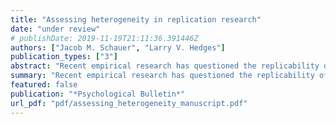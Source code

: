 ```yaml
---
title: "Assessing heterogeneity in replication research"
date: "under review"
# publishDate: 2019-11-19T21:11:36.391446Z
authors: ["Jacob M. Schauer", "Larry V. Hedges"]
publication_types: ["3"]
abstract: "Recent empirical research has questioned the replicability of published findings in psychology. However, analyses of these studies have proceeded with conflicting definitions of what it means for a finding to replicate. In this paper, we use a meta-analytic approach to highlight different ways to define “replication failure,” and argue that analyses can focus on exploring variation among replication studies or assess whether their results contradict the findings of the original study. We then apply this framework to experiments that have been subject to systematic replications in psychology. Among these experiments, we find that fewer studies conclusively failed to replicate than previous reporting would suggest. However, this finding must be interpreted with an important caveat: even the most powerful tests for replication failure tend to have low power for these data, which means that for the majority of experiments, these analyses are inconclusive. Further, while common interpretations of the replication crisis in psychology involve underpowered initial studies overestimating an effect, in half of the findings in this data, this is reversed: the original study understates the magnitude of the effect relative to the replications and would have been well powered to detect the effects estimated by the replication studies. We conclude by suggesting that efforts to assess replication would benefit from further methodological work on designing replication studies to ensure analyses are sufficiently sensitive."
summary: "Recent empirical research has questioned the replicability of published findings in psychology. However, analyses of these studies have proceeded with conflicting definitions of what it means for a finding to replicate. In this paper, we use a meta-analytic approach to highlight different ways to define “replication failure,” and argue that analyses can focus on exploring variation among replication studies or assess whether their results contradict the findings of the original study. We then apply this framework to experiments that have been subject to systematic replications in psychology. Among these experiments, we find that fewer studies conclusively failed to replicate than previous reporting would suggest. However, this finding must be interpreted with an important caveat: even the most powerful tests for replication failure tend to have low power for these data, which means that for the majority of experiments, these analyses are inconclusive. Further, while common interpretations of the replication crisis in psychology involve underpowered initial studies overestimating an effect, in half of the findings in this data, this is reversed: the original study understates the magnitude of the effect relative to the replications and would have been well powered to detect the effects estimated by the replication studies. We conclude by suggesting that efforts to assess replication would benefit from further methodological work on designing replication studies to ensure analyses are sufficiently sensitive."
featured: false
publication: "*Psychological Bulletin*"
url_pdf: "pdf/assessing_heterogeneity_manuscript.pdf"
---
```


